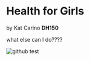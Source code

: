# Health for Girls
by Kat Carino **DH150**

what else can I do????

![github test](https://kcarino17.github.io/DH150-UX/Flower%20Mountains.jpg)
